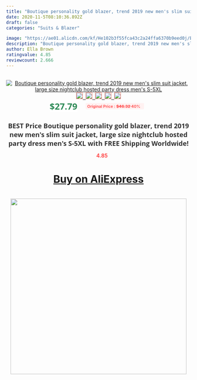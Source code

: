 ```yaml
---
title: "Boutique personality gold blazer, trend 2019 new men's slim suit jacket, large size nightclub hosted party dress men's S-5XL"
date: 2020-11-5T08:10:36.892Z
draft: false
categories: "Suits & Blazer"

image: "https://ae01.alicdn.com/kf/He102b3f55fca43c2a24ffa6370b9eed0j/Boutique-personality-gold-blazer-trend-2019-new-men-s-slim-suit-jacket-large-size-nightclub-hosted.jpg"
description: "Boutique personality gold blazer, trend 2019 new men's slim suit jacket, large size nightclub hosted party dress men's S-5XL"
author: Ella Brown
ratingvalue: 4.85
reviewcount: 2.666
---
```

<br>
<div style="text-align: center;">
<a href="https://s.click.aliexpress.com/e/_AqJiYd" target="_blank" rel="nofollow noopener noreferrer"><img alt="Boutique personality gold blazer, trend 2019 new men's slim suit jacket, large size nightclub hosted party dress men's S-5XL" class="magnifier-image" src="https://ae01.alicdn.com/kf/He102b3f55fca43c2a24ffa6370b9eed0j/Boutique-personality-gold-blazer-trend-2019-new-men-s-slim-suit-jacket-large-size-nightclub-hosted.jpg_640x640.jpg">
<br>
<img style="border:1px solid salmon" src="https://ae01.alicdn.com/kf/He102b3f55fca43c2a24ffa6370b9eed0j/Boutique-personality-gold-blazer-trend-2019-new-men-s-slim-suit-jacket-large-size-nightclub-hosted.jpg_120x120.jpg">&nbsp;&nbsp;<img style="border:1px solid salmon" src="https://ae01.alicdn.com/kf/H76cc3d6f610a4768bd92b5c99998dfb4s/Boutique-personality-gold-blazer-trend-2019-new-men-s-slim-suit-jacket-large-size-nightclub-hosted.jpg_120x120.jpg">&nbsp;&nbsp;<img style="border:1px solid salmon" src="https://ae01.alicdn.com/kf/H25f2d5d5ac164134b6b8b531045a9d26u/Boutique-personality-gold-blazer-trend-2019-new-men-s-slim-suit-jacket-large-size-nightclub-hosted.jpg_120x120.jpg">&nbsp;&nbsp;<img style="border:1px solid salmon" src="https://ae01.alicdn.com/kf/H17d8e2bd65b04b23977d310862c328c2N/Boutique-personality-gold-blazer-trend-2019-new-men-s-slim-suit-jacket-large-size-nightclub-hosted.jpg_120x120.jpg">&nbsp;&nbsp;<img style="border:1px solid salmon" src="https://ae01.alicdn.com/kf/H7ad7685073d94f7992bba728581882592/Boutique-personality-gold-blazer-trend-2019-new-men-s-slim-suit-jacket-large-size-nightclub-hosted.jpg_120x120.jpg"></a></div><br0>
<div style="text-align: center;"><span style="background-color: white; border: 0px; box-sizing: border-box; color: seagreen; display: inline-block; font-family: &quot;open sans&quot; , &quot;arial&quot; , &quot;helvetica&quot; , sans-serif , &quot;heiti&quot;; font-size: 24px; font-stretch: inherit; font-weight: 700; line-height: inherit; margin: 0px 10px 0px 0px; padding: 0px; vertical-align: middle;">$27.79 </span>
<span style="background: rgb(255 , 241 , 241); border-radius: 3px; border: 0px; box-sizing: border-box; color: #ff4747; display: inline-block; font-family: inherit; font-size: 12px; font-stretch: inherit; font-style: inherit; font-variant: inherit; font-weight: 600; line-height: inherit; margin: 0px; padding: 2px 5px; transform: scale(0.9); vertical-align: middle;">Original Price : <b style="text-decoration: line-through;">$46.32 </b> 40%&nbsp;&nbsp;</span></div>
<h1 style="color: #333333; display: inline-block; font-family: &quot;open sans&quot; , &quot;arial&quot; , &quot;helvetica&quot; , sans-serif , &quot;heiti&quot;; font-size: 18px; font-stretch: inherit; font-weight: 700; text-align: center;">BEST Price Boutique personality gold blazer, trend 2019 new men's slim suit jacket, large size nightclub hosted party dress men's S-5XL with FREE Shipping Worldwide!</h1>
<div style="color: #ff4747; text-align: center;">
<img src="https://4.bp.blogspot.com/-M0ZcTcb-5uY/XleCXlxnR4I/AAAAAAAAAEc/OrjgMkXV1oMQFaCRZj5HQwOCBcu3w1FegCPcBGAYYCw/s1600/star.png" style="height: 15px;">&nbsp;<b>4.85</b></div>
<div class="button_cont" align="center"><a class="buynow_a" href="https://s.click.aliexpress.com/e/_AqJiYd" target="_blank" rel="nofollow noopener noreferrer"><H1>Buy on AliExpress</H1></a></div><br>
<div class="separator" style="clear: both; text-align: center;">
<img src="https://lh3.googleusercontent.com/-pTy5HemUv9M/XlePHvY0dAI/AAAAAAAAAE4/0nX5iRUoIWY8eMW9Dpxeirr157OZliDIgCLcBGAsYHQ/s1600/badge.gif" width="480">
</div>

